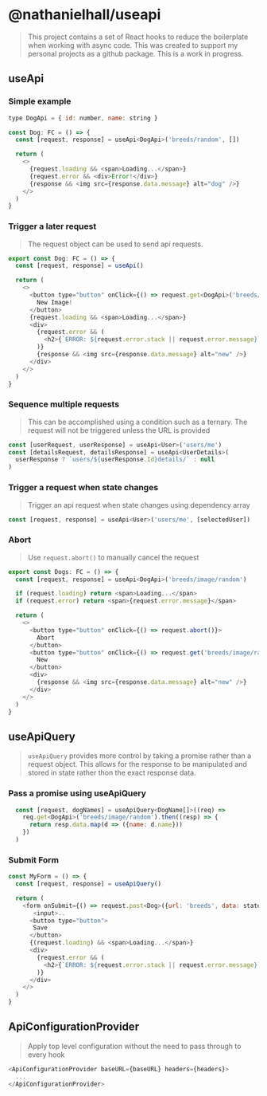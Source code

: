 # @nathanielhall/useapi
> This project contains a set of React hooks to reduce the boilerplate when working with async code. This was created to support my personal projects as a github package. This is a work in progress.

## useApi

### Simple example
> 
```javascript
type DogApi = { id: number, name: string }

const Dog: FC = () => {
  const [request, response] = useApi<DogApi>('breeds/random', [])

  return (
    <>
      {request.loading && <span>Loading...</span>}
      {request.error && <div>Error!</div>}
      {response && <img src={response.data.message} alt="dog" />}
    </>
  )
}
```

### Trigger a later request
> The request object can be used to send api requests.

```javascript
export const Dog: FC = () => {
  const [request, response] = useApi()

  return (
    <>
      <button type="button" onClick={() => request.get<DogApi>('breeds/image/random')}>
        New Image!
      </button>
      {request.loading && <span>Loading...</span>}
      <div>
        {request.error && (
          <h2>{`ERROR: ${request.error.stack || request.error.message}`}</h2>
        )}
        {response && <img src={response.data.message} alt="new" />}
      </div>
    </>
  )
}
```

### Sequence multiple requests
> This can be accomplished using a condition such as a ternary. 
> The request will not be triggered unless the URL is provided
```javascript
const [userRequest, userResponse] = useApi<User>('users/me')
const [detailsRequest, detailsResponse] = useApi<UserDetails>(
  userResponse ? `users/${userResponse.Id}details/` : null
)
```

### Trigger a request when state changes
> Trigger an api request when state changes using dependency array
```javascript
const [request, response] = useApi<User>('users/me', [selectedUser])
```

### Abort
> Use `request.abort()` to manually cancel the request
```js
export const Dogs: FC = () => {
  const [request, response] = useApi<DogApi>('breeds/image/random')

  if (request.loading) return <span>Loading...</span>
  if (request.error) return <span>{request.error.message}</span>

  return (
    <>
      <button type="button" onClick={() => request.abort()}>
        Abort
      </button>
      <button type="button" onClick={() => request.get('breeds/image/random')}>
        New
      </button>
      <div>
        {response && <img src={response.data.message} alt="new" />}
      </div>
    </>
  )
}
```

## useApiQuery
> `useApiQuery` provides more control by taking a promise rather than a request object. This allows for the response to be manipulated and stored in state rather thon the exact response data. 

### Pass a promise using useApiQuery
> 
```javascript
  const [request, dogNames] = useApiQuery<DogName[]>((req) =>
    req.get<DogApi>('breeds/image/random').then((resp) => {
      return resp.data.map(d => ({name: d.name}))
    })
  )
```

### Submit Form
```javascript
const MyForm = () => {
  const [request, response] = useApiQuery()

  return (
    <form onSubmit={() => request.post<Dog>({url: 'breeds', data: state})}>
       <input>..
      <button type="button">
       Save
      </button>
      {(request.loading) && <span>Loading...</span>}
      <div>
        {request.error && (
          <h2>{`ERROR: ${request.error.stack || request.error.message}`}</h2>
        )}
      </div>
    </>
  )
}

```
## ApiConfigurationProvider
> Apply top level configuration without the need to pass through to every hook

```javascript
<ApiConfigurationProvider baseURL={baseURL} headers={headers}>
  ...
</ApiConfigurationProvider>
```


